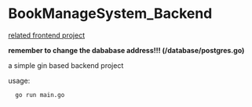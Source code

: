 # BookManageSystem_Backend

[related frontend project](https://gitee.com/taroball/dbi-front)

__remember to change the dababase address!!! (/database/postgres.go)__

a simple gin based backend project 

usage:

``` shell
  go run main.go
```
